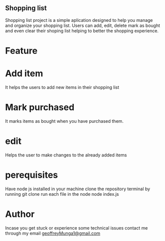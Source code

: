 ## Shopping list
Shopping list project is a simple aplication designed to help you manage and organize your shopping list. Users can add, edit, delete mark as bought and even clear their shoping list helping to better the shopping experience.

# Feature

# Add item
It helps the users to add new items in their shopping list

# Mark purchased
It marks items as bought when you have purchased them.

# edit
Helps the user to make changes to the already added items

# perequisites
Have node js installed in your machine clone the repository terminal by running  git clone <ssh git link> run each file in the node node index.js

# Author
Incase you get stuck or experience some technical issues contact me through my email geoffreyMunga1@gmail.com

